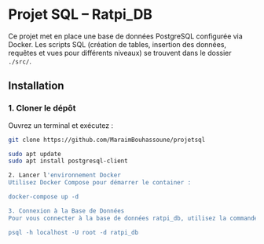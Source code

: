 # Projet SQL – Ratpi_DB

Ce projet met en place une base de données PostgreSQL configurée via Docker. Les scripts SQL (création de tables, insertion des données, requêtes et vues pour différents niveaux) se trouvent dans le dossier `./src/`.

## Installation

### 1. Cloner le dépôt

Ouvrez un terminal et exécutez :

```bash
git clone https://github.com/MaraimBouhassoune/projetsql

sudo apt update
sudo apt install postgresql-client

2. Lancer l'environnement Docker
Utilisez Docker Compose pour démarrer le container :

docker-compose up -d

3. Connexion à la Base de Données
Pour vous connecter à la base de données ratpi_db, utilisez la commande suivante (le mot de passe est root) :

psql -h localhost -U root -d ratpi_db